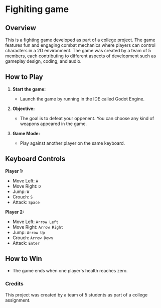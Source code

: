 # Fighiting game

## **Overview**

This is a fighting game developed as part of a college project. The game features fun and engaging combat mechanics where players can control characters in a 2D environment. The game was created by a team of 5 members, each contributing to different aspects of development such as gameplay design, coding, and audio.

## **How to Play**

1. **Start the game:**
    - Launch the game by running in the IDE called Godot Engine.

2. **Objective:**
    - The goal is to defeat your oppenent. You can choose any kind of weapons appeared in the game.
3. **Game Mode:**
    - Play against another player on the same keyboard.

## **Keyboard Controls**

**Player 1:**
- Move Left: `A`
- Move Right: `D`
- Jump: `W`
- Crouch: `S`
- Attack: `Space`

**Player 2:**
- Move Left: `Arrow Left`
- Move Right: `Arrow Right`
- Jump: `Arrow Up`
- Crouch: `Arrow Down`
- Attack: `Enter`

## **How to Win**
- The game ends when one player's health reaches zero.

### **Credits**

This project was created by a team of 5 students as part of a college assignment. 
